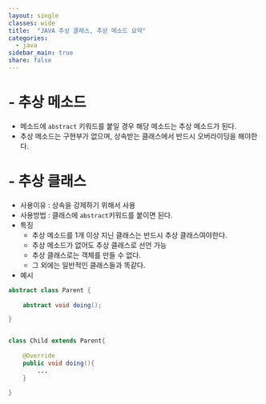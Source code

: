 ```yaml
---
layout: single
classes: wide
title:  "JAVA 추상 클래스, 추상 메소드 요약"
categories:
  - java
sidebar_main: true
share: false
---
```

# - 추상 메소드
- 메소드에 `abstract` 키워드를 붙일 경우 해당 메소드는 추상 메소드가 된다.
- 추상 메소드는 구현부가 없으며, 상속받는 클래스에서 반드시 오버라이딩을 해야한다.

# - 추상 클래스
- 사용이유 : 상속을 강제하기 위해서 사용
- 사용방법 : 클래스에 `abstract`키워드를 붙이면 된다.
- 특징
  - 추상 메소드를 1개 이상 지닌 클래스는 반드시 추상 클래스여야한다.
  - 추상 메소드가 없어도 추상 클래스로 선언 가능
  - 추상 클래스로는 객체를 만들 수 없다.
  - 그 외에는 일반적인 클래스들과 똑같다.
- 예시
```java
abstract class Parent {
    
    abstract void doing();

}


class Child extends Parent{
    
    @Override
    public void doing(){
        ...
    }

}
```